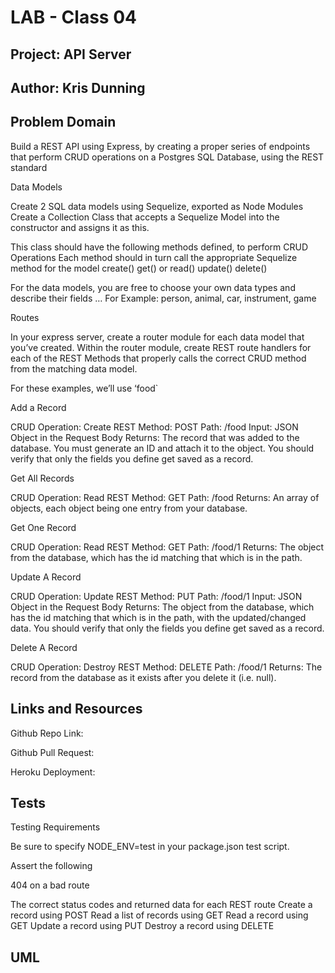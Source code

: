 
# LAB - Class 04

## Project: API Server

## Author: Kris Dunning

## Problem Domain

Build a REST API using Express, by creating a proper series of endpoints that perform CRUD operations on a Postgres SQL Database, using the REST standard

Data Models

Create 2 SQL data models using Sequelize, exported as Node Modules
Create a Collection Class that accepts a Sequelize Model into the constructor and assigns it as this.

This class should have the following methods defined, to perform CRUD Operations
Each method should in turn call the appropriate Sequelize method for the model
create()
get() or read()
update()
delete()

For the data models, you are free to choose your own data types and describe their fields … For Example: person, animal, car, instrument, game

Routes

In your express server, create a router module for each data model that you’ve created. Within the router module, create REST route handlers for each of the REST Methods that properly calls the correct CRUD method from the matching data model.

For these examples, we’ll use ‘food`

Add a Record

CRUD Operation: Create
REST Method: POST
Path: /food
Input: JSON Object in the Request Body
Returns: The record that was added to the database.
You must generate an ID and attach it to the object.
You should verify that only the fields you define get saved as a record.

Get All Records

CRUD Operation: Read
REST Method: GET
Path: /food
Returns: An array of objects, each object being one entry from your database.

Get One Record

CRUD Operation: Read
REST Method: GET
Path: /food/1
Returns: The object from the database, which has the id matching that which is in the path.

Update A Record

CRUD Operation: Update
REST Method: PUT
Path: /food/1
Input: JSON Object in the Request Body
Returns: The object from the database, which has the id matching that which is in the path, with the updated/changed data.
You should verify that only the fields you define get saved as a record.

Delete A Record

CRUD Operation: Destroy
REST Method: DELETE
Path: /food/1
Returns: The record from the database as it exists after you delete it (i.e. null).

## Links and Resources

Github Repo Link:

Github Pull Request:

Heroku Deployment:

## Tests

Testing Requirements

Be sure to specify NODE_ENV=test in your package.json test script.

Assert the following

404 on a bad route

The correct status codes and returned data for each REST route
Create a record using POST
Read a list of records using GET
Read a record using GET
Update a record using PUT
Destroy a record using DELETE

## UML
